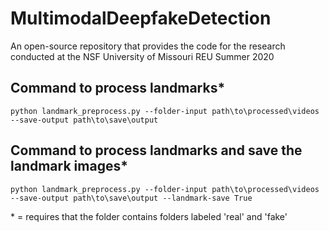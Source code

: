 # MultimodalDeepfakeDetection
An open-source repository that provides the code for the research conducted at the NSF University of Missouri REU Summer 2020

## Command to process landmarks*
```
python landmark_preprocess.py --folder-input path\to\processed\videos --save-output path\to\save\output
```
## Command to process landmarks and save the landmark images*
```
python landmark_preprocess.py --folder-input path\to\processed\videos --save-output path\to\save\output --landmark-save True
```


\* = requires that the folder contains folders labeled 'real' and 'fake'
